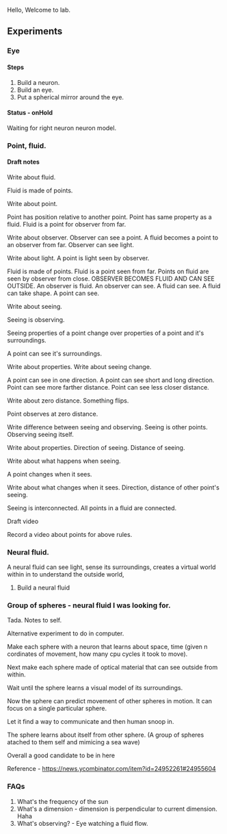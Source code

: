 Hello, Welcome to lab. 

## Experiments

### Eye

#### Steps

1. Build a neuron.
2. Build an eye.
3. Put a spherical mirror around the eye.


#### Status - onHold

Waiting for right neuron neuron model.

### Point, fluid.

#### Draft notes 

Write about fluid.

Fluid is made of points. 


Write about point.

Point has position relative to another point.
Point has same property as a fluid.
Fluid is a point for observer from far.

Write about observer.
Observer can see a point.
A fluid becomes a point to an observer from far.
Observer can see light.


Write about light.
A point is light seen by observer.


Fluid is made of points.
Fluid is a point seen from far.
Points on fluid are seen by observer from close.
OBSERVER BECOMES FLUID AND CAN SEE OUTSIDE.
An observer is fluid.
An observer can see.
A fluid can see.
A fluid can take shape.
A point can see.

Write about seeing.

Seeing is observing.

Seeing properties of a point change over properties of a point and it's surroundings.

A point can see it's surroundings.

Write about properties.
Write about seeing change.

A point can see in one direction.
A point can see short and long direction.
Point can see more farther distance.
Point can see less closer distance.

Write about zero distance. Something flips.

Point observes at zero distance.


Write difference between seeing and observing.
Seeing is other points.
Observing seeing itself.

Write about properties.
Direction of seeing.
Distance of seeing.

Write about what happens when seeing.

A point changes when it sees.

Write about what changes when it sees.
Direction, distance of other point's seeing.

Seeing is interconnected.
All points in a fluid are connected.



Draft video

Record a video about points for above rules.


### Neural fluid.

A neural fluid can see light, sense its surroundings, creates a virtual world within in to understand the outside world,

1. Build a neural fluid


### Group of spheres - neural fluid I was looking for.

Tada. Notes to self.

Alternative experiment to do in computer.

Make each sphere with a neuron that learns about space, time (given n cordinates of movement, how many cpu cycles it took to move). 



Next make each sphere made of optical material that can see outside from within. 

Wait until the sphere learns a visual model of its surroundings.


Now the sphere can predict movement of other spheres in motion. It can focus on a single particular sphere.


Let it find a way to communicate and then human snoop in.


The sphere learns about itself from other sphere. (A group of spheres atached to them self and mimicing a sea wave) 



Overall a good candidate to be in here 


Reference - 
https://news.ycombinator.com/item?id=24952261#24955604


### FAQs
1. What's the frequency of the sun
2. What's a dimension - dimension is perpendicular to current dimension. Haha 
3. What's observing? - Eye watching a fluid flow.
